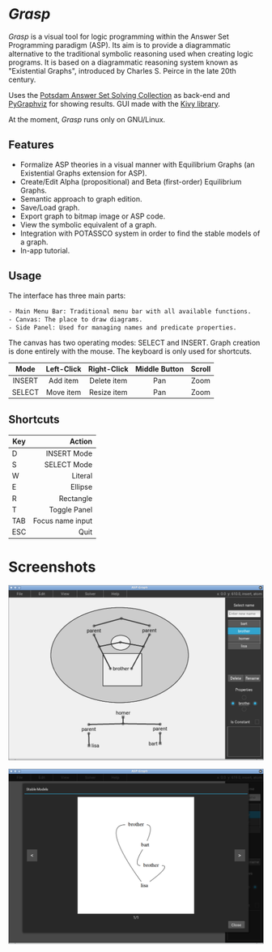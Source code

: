 # *Grasp*

*Grasp* is a visual tool for logic programming within the Answer Set Programming paradigm (ASP). Its aim is to provide a diagrammatic alternative to the traditional symbolic reasoning used when creating logic programs. It is based on a diagrammatic reasoning system known as "Existential Graphs", introduced by Charles S. Peirce in the late 20th century.

Uses the [Potsdam Answer Set Solving Collection](https://potassco.org/) as back-end and [PyGraphviz](https://pygraphviz.github.io/) for showing results. GUI made with the [Kivy library](https://kivy.org).

At the moment, *Grasp* runs only on GNU/Linux.

## Features
- Formalize ASP theories in a visual manner with Equilibrium Graphs (an Existential Graphs extension for ASP).
- Create/Edit Alpha (propositional) and Beta (first-order) Equilibrium Graphs.
- Semantic approach to graph edition.
- Save/Load graph.
- Export graph to bitmap image or ASP code.
- View the symbolic equivalent of a graph.
- Integration with POTASSCO system in order to find the stable models of a graph.
- In-app tutorial.

## Usage

The interface has three main parts:

	- Main Menu Bar: Traditional menu bar with all available functions.
	- Canvas: The place to draw diagrams.
	- Side Panel: Used for managing names and predicate properties.

The canvas has two operating modes: SELECT and INSERT. Graph creation is done entirely with the mouse. The keyboard is only used for shortcuts.

| Mode    | Left-Click | Right-Click | Middle Button | Scroll |
|:-------:|:----------:|:-----------:|:-------------:|:------:|
| INSERT  | Add item   | Delete item | Pan           | Zoom   |
| SELECT  | Move item  | Resize item | Pan           | Zoom   |

## Shortcuts

| Key     | Action           |
|---------|-----------------:|
| D       | INSERT Mode      |
| S       | SELECT Mode      |
| W       | Literal          |
| E       | Ellipse          |
| R       | Rectangle        |
| T       | Toggle Panel     |
| TAB     | Focus name input |
| ESC     | Quit             |

# Screenshots

![Edit View screenshot](bin/screenshots/screenshot1.png "Edit View")

![Stable Models View screenshot](bin/screenshots/screenshot2.png "Stable Models View")
